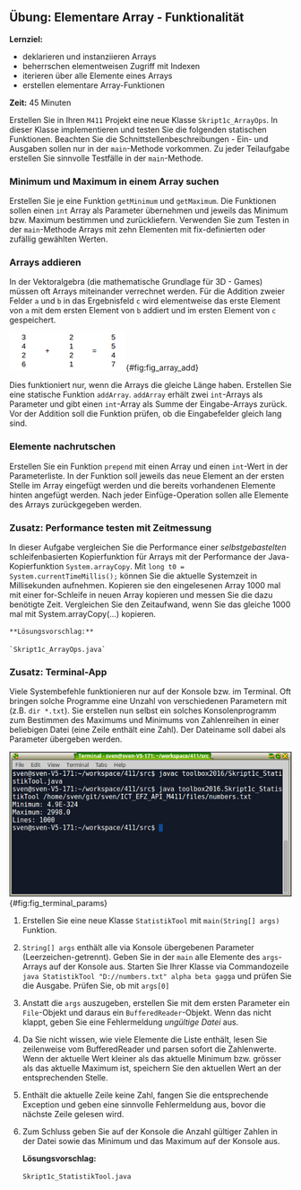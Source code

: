 ## Übung: Elementare Array - Funktionalität

**Lernziel:**

* deklarieren und instanziieren Arrays
* beherrschen elementweisen Zugriff mit Indexen
* iterieren über alle Elemente eines Arrays
* erstellen elementare Array-Funktionen 


**Zeit:** 45 Minuten

Erstellen Sie in Ihren `M411` Projekt eine neue Klasse `Skript1c_ArrayOps`. In dieser Klasse implementieren und testen Sie die folgenden statischen Funktionen. Beachten Sie die Schnittstellenbeschreibungen - Ein- und Ausgaben sollen nur in der `main`-Methode vorkommen. Zu jeder Teilaufgabe erstellen Sie sinnvolle Testfälle in der `main`-Methode.

### Minimum und Maximum in einem Array suchen

Erstellen Sie je eine Funktion `getMinimum` und `getMaximum`. Die Funktionen sollen einen `int` Array als Parameter übernehmen und jeweils das Minimum bzw. Maximum bestimmen und zurückliefern. Verwenden Sie zum Testen in der `main`-Methode Arrays mit zehn Elementen mit fix-definierten oder zufällig gewählten Werten.

### Arrays addieren

In der Vektoralgebra (die mathematische Grundlage für 3D - Games) müssen oft Arrays miteinander verrechnet werden. Für die Addition zweier Felder `a` und `b` in das Ergebnisfeld `c` wird elementweise das erste Element von `a` mit dem ersten Element von `b` addiert und im ersten Element von `c` gespeichert. 

![Array addieren](media/array_addition.png){#fig:fig_array_add}

Dies funktioniert nur, wenn die Arrays die gleiche Länge haben.
Erstellen Sie eine statische Funktion `addArray`. `addArray` erhält zwei `int`-Arrays als Parameter und gibt einen `int`-Array als Summe der Eingabe-Arrays zurück. Vor der Addition soll die Funktion prüfen, ob die Eingabefelder gleich lang sind. 

### Elemente nachrutschen

Erstellen Sie ein Funktion `prepend` mit einen Array und einen `int`-Wert in der Parameterliste. In der Funktion
soll jeweils das neue Element an der ersten Stelle im Array eingefügt
werden und die bereits vorhandenen Elemente hinten angefügt werden. Nach
jeder Einfüge-Operation sollen alle Elemente des Arrays zurückgegeben werden.


### Zusatz: Performance testen mit Zeitmessung
In dieser Aufgabe vergleichen Sie die Performance einer *selbstgebastelten* schleifenbasierten Kopierfunktion für Arrays mit der Performance der Java-Kopierfunktion `System.arrayCopy`. 
Mit `long t0 = System.currentTimeMillis();` können Sie die aktuelle Systemzeit in Millisekunden aufnehmen.
Kopieren sie den eingelesenen Array 1000 mal mit einer for-Schleife in neuen Array kopieren und messen Sie die dazu benötigte Zeit. 
Vergleichen Sie den Zeitaufwand, wenn Sie das gleiche 1000 mal mit System.arrayCopy(...) kopieren. 

	**Lösungsvorschlag:**
	
	`Skript1c_ArrayOps.java`

### Zusatz: Terminal-App
Viele Systembefehle funktionieren nur auf der Konsole bzw. im Terminal. Oft bringen solche Programme eine Unzahl von verschiedenen Parametern mit (z.B. `dir *.txt`).
Sie erstellen nun selbst ein solches Konsolenprogramm zum Bestimmen des Maximums und Minimums von Zahlenreihen in einer beliebigen Datei (eine Zeile enthält eine Zahl). Der Dateiname soll dabei als Parameter übergeben werden.

![Java-Programm compilieren und mit Parametern aufrufen](media/java_terminal_param.png){#fig:fig_terminal_params}

1. Erstellen Sie eine neue Klasse `StatistikTool` mit `main(String[] args)` Funktion.
2. `String[] args` enthält alle via Konsole übergebenen Parameter (Leerzeichen-getrennt). Geben Sie in der `main` alle Elemente des `args`-Arrays auf der Konsole aus. Starten Sie Ihrer Klasse via Commandozeile `java StatistikTool "D://numbers.txt" alpha beta gagga` und prüfen Sie die Ausgabe.
Prüfen Sie, ob mit `args[0]` 
3. Anstatt die `args` auszugeben, erstellen Sie mit dem ersten Parameter ein `File`-Objekt und daraus ein `BufferedReader`-Objekt. Wenn das nicht klappt, geben Sie eine Fehlermeldung *ungültige Datei* aus.
4. Da Sie nicht wissen, wie viele Elemente die Liste enthält, lesen Sie zeilenweise vom BufferedReader und parsen sofort die Zahlenwerte. Wenn der aktuelle Wert kleiner als das aktuelle Minimum bzw. grösser als das aktuelle Maximum ist, speichern Sie den aktuellen Wert an der entsprechenden Stelle. 
5. Enthält die aktuelle Zeile keine Zahl, fangen Sie die entsprechende Exception und geben eine sinnvolle Fehlermeldung aus, bovor die nächste Zeile gelesen wird.
6. Zum Schluss geben Sie auf der Konsole die Anzahl gültiger Zahlen in der Datei sowie das Minimum und das Maximum auf der Konsole aus.

	**Lösungsvorschlag:**
	
	`Skript1c_StatistikTool.java`
